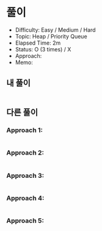 # 풀이
- Difficulty:  Easy / Medium / Hard
- Topic:  Heap / Priority Queue
- Elapsed Time:  2m
- Status:  O (3 times) / X
- Approach:  
- Memo:  

## 내 풀이
```py
```

## 다른 풀이
### Approach 1:
```py
```

### Approach 2:
```py
```

### Approach 3:
```py
```

### Approach 4:
```py
```

### Approach 5:
```py
```